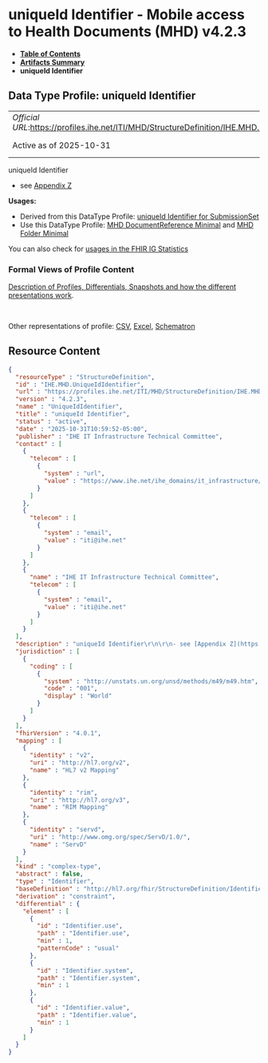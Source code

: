 # uniqueId Identifier - Mobile access to Health Documents (MHD) v4.2.3

* [**Table of Contents**](toc.md)
* [**Artifacts Summary**](artifacts.md)
* **uniqueId Identifier**

## Data Type Profile: uniqueId Identifier 

| | |
| :--- | :--- |
| *Official URL*:https://profiles.ihe.net/ITI/MHD/StructureDefinition/IHE.MHD.UniqueIdIdentifier | *Version*:4.2.3 |
| Active as of 2025-10-31 | *Computable Name*:UniqueIdIdentifier |

 
uniqueId Identifier 
* see [Appendix Z](https://profiles.ihe.net/ITI/TF/Volume2/ch-Z.html#z.9.1-identifier-type)
 

**Usages:**

* Derived from this DataType Profile: [uniqueId Identifier for SubmissionSet](StructureDefinition-IHE.MHD.SubmissionSetUniqueIdIdentifier.md)
* Use this DataType Profile: [MHD DocumentReference Minimal](StructureDefinition-IHE.MHD.Minimal.DocumentReference.md) and [MHD Folder Minimal](StructureDefinition-IHE.MHD.Minimal.Folder.md)

You can also check for [usages in the FHIR IG Statistics](https://packages2.fhir.org/xig/ihe.iti.mhd|current/StructureDefinition/IHE.MHD.UniqueIdIdentifier)

### Formal Views of Profile Content

 [Description of Profiles, Differentials, Snapshots and how the different presentations work](http://build.fhir.org/ig/FHIR/ig-guidance/readingIgs.html#structure-definitions). 

 

Other representations of profile: [CSV](StructureDefinition-IHE.MHD.UniqueIdIdentifier.csv), [Excel](StructureDefinition-IHE.MHD.UniqueIdIdentifier.xlsx), [Schematron](StructureDefinition-IHE.MHD.UniqueIdIdentifier.sch) 



## Resource Content

```json
{
  "resourceType" : "StructureDefinition",
  "id" : "IHE.MHD.UniqueIdIdentifier",
  "url" : "https://profiles.ihe.net/ITI/MHD/StructureDefinition/IHE.MHD.UniqueIdIdentifier",
  "version" : "4.2.3",
  "name" : "UniqueIdIdentifier",
  "title" : "uniqueId Identifier",
  "status" : "active",
  "date" : "2025-10-31T10:59:52-05:00",
  "publisher" : "IHE IT Infrastructure Technical Committee",
  "contact" : [
    {
      "telecom" : [
        {
          "system" : "url",
          "value" : "https://www.ihe.net/ihe_domains/it_infrastructure/"
        }
      ]
    },
    {
      "telecom" : [
        {
          "system" : "email",
          "value" : "iti@ihe.net"
        }
      ]
    },
    {
      "name" : "IHE IT Infrastructure Technical Committee",
      "telecom" : [
        {
          "system" : "email",
          "value" : "iti@ihe.net"
        }
      ]
    }
  ],
  "description" : "uniqueId Identifier\r\n\r\n- see [Appendix Z](https://profiles.ihe.net/ITI/TF/Volume2/ch-Z.html#z.9.1-identifier-type)",
  "jurisdiction" : [
    {
      "coding" : [
        {
          "system" : "http://unstats.un.org/unsd/methods/m49/m49.htm",
          "code" : "001",
          "display" : "World"
        }
      ]
    }
  ],
  "fhirVersion" : "4.0.1",
  "mapping" : [
    {
      "identity" : "v2",
      "uri" : "http://hl7.org/v2",
      "name" : "HL7 v2 Mapping"
    },
    {
      "identity" : "rim",
      "uri" : "http://hl7.org/v3",
      "name" : "RIM Mapping"
    },
    {
      "identity" : "servd",
      "uri" : "http://www.omg.org/spec/ServD/1.0/",
      "name" : "ServD"
    }
  ],
  "kind" : "complex-type",
  "abstract" : false,
  "type" : "Identifier",
  "baseDefinition" : "http://hl7.org/fhir/StructureDefinition/Identifier",
  "derivation" : "constraint",
  "differential" : {
    "element" : [
      {
        "id" : "Identifier.use",
        "path" : "Identifier.use",
        "min" : 1,
        "patternCode" : "usual"
      },
      {
        "id" : "Identifier.system",
        "path" : "Identifier.system",
        "min" : 1
      },
      {
        "id" : "Identifier.value",
        "path" : "Identifier.value",
        "min" : 1
      }
    ]
  }
}

```
